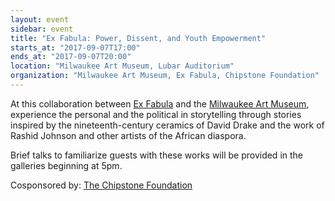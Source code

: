 ```yaml
---
layout: event
sidebar: event
title: "Ex Fabula: Power, Dissent, and Youth Empowerment"
starts_at: "2017-09-07T17:00"
ends_at: "2017-09-07T20:00"
location: "Milwaukee Art Museum, Lubar Auditorium"
organization: "Milwaukee Art Museum, Ex Fabula, Chipstone Foundation"
---
```


At this collaboration between [Ex Fabula](https://www.exfabula.org) and the [Milwaukee Art Museum](https://mam.org), experience the personal and the political in storytelling through stories inspired by the nineteenth-century ceramics of David Drake and the work of Rashid Johnson and other artists of the African diaspora. 

Brief talks to familiarize guests with these works will be provided in the galleries beginning at 5pm. 

Cosponsored by: [The Chipstone Foundation](http://www.chipstone.org)
